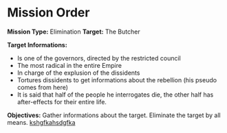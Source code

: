 # Mission Order

**Mission Type:** Elimination
**Target:** The Butcher

**Target Informations:**
* Is one of the governors, directed by the restricted council
* The most radical in the entire Empire
* In charge of the explusion of the dissidents
* Tortures dissidents to get informations about the rebellion (his pseudo comes from here)
* It is said that half of the people he interrogates die, the other half has after-effects for their entire life.

**Objectives:**
Gather informations about the target.
Eliminate the target by all means.
[kshgfkahsdgfka](res/toto.jpg)
